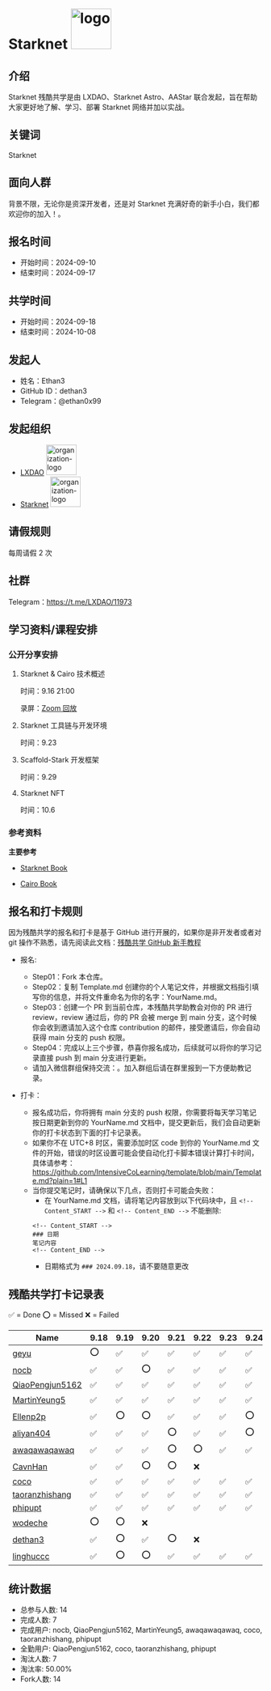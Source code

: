 # Starknet <img alt="logo" height="80px" width="80px" src="https://avatars.githubusercontent.com/u/167147327?s=200&v=4" />

## 介绍

Starknet 残酷共学是由 LXDAO、Starknet Astro、AAStar 联合发起，旨在帮助大家更好地了解、学习、部署 Starknet 网络并加以实战。

## 关键词

Starknet

## 面向人群

背景不限，无论你是资深开发者，还是对 Starknet 充满好奇的新手小白，我们都欢迎你的加入！。

## 报名时间

- 开始时间：2024-09-10
- 结束时间：2024-09-17

## 共学时间

- 开始时间：2024-09-18
- 结束时间：2024-10-08

## 发起人

- 姓名：Ethan3
- GitHub ID：dethan3
- Telegram：@ethan0x99

## 发起组织

- [LXDAO](https://lxdao.io/) <img alt="organization-logo" height="60px" width="60px" src="https://cdn.lxdao.io/bafkreiay6vxsvv3ksxr75lzzt3iqy3zja3o2epuxh47ivs24p2xs3awexm.png" />
- [Starknet](https://www.starknet.io/) <img alt="organization-logo" height="60px" width="60px" src="https://cdn.lxdao.io/377e795d-5bb0-4626-bf69-8ba3d44d454d.png" />

## 请假规则

每周请假 2 次

## 社群

Telegram：https://t.me/LXDAO/11973

## 学习资料/课程安排

### 公开分享安排

1. Starknet & Cairo 技术概述

   时间：9.16 21:00

   录屏：[Zoom 回放](https://us06web.zoom.us/rec/share/1rLhweXvdHmArUfcsbQQO81MTPvKoskKKWIpmOgGfHp2moA9EqZNhcLJHgR4zpBw.aD140GjC1XKaqYLV?startTime=1726490441000)

2. Starknet 工具链与开发环境

   时间：9.23

3. Scaffold-Stark 开发框架

   时间：9.29

4. Starknet NFT

   时间：10.6

### 参考资料

**主要参考**

- [Starknet Book](https://book.starknet.io/index.html)

- [Cairo Book](https://book.cairo-lang.org/)

## 报名和打卡规则

因为残酷共学的报名和打卡是基于 GitHub 进行开展的，如果你是非开发者或者对 git 操作不熟悉，请先阅读此文档：[残酷共学 GitHub 新手教程](https://www.notion.so/lxdao/GitHub-53fca5ba49bb40c69e4e40e69f58f416)

- 报名:

  - Step01：Fork 本仓库。
  - Step02：复制 Template.md 创建你的个人笔记文件，并根据文档指引填写你的信息，并将文件重命名为你的名字：YourName.md。
  - Step03：创建一个 PR 到当前仓库，本残酷共学助教会对你的 PR 进行 review，review 通过后，你的 PR 会被 merge 到 main 分支，这个时候你会收到邀请加入这个仓库 contribution 的邮件，接受邀请后，你会自动获得 main 分支的 push 权限。
  - Step04：完成以上三个步骤，恭喜你报名成功，后续就可以将你的学习记录直接 push 到 main 分支进行更新。
  - 请加入微信群组保持交流：。加入群组后请在群里报到一下方便助教记录。

- 打卡：
  - 报名成功后，你将拥有 main 分支的 push 权限，你需要将每天学习笔记按日期更新到你的 YourName.md 文档中，提交更新后，我们会自动更新你的打卡状态到下面的打卡记录表。
  - 如果你不在 UTC+8 时区，需要添加时区 code 到你的 YourName.md 文件的开始，错误的时区设置可能会使自动化打卡脚本错误计算打卡时间，具体请参考：https://github.com/IntensiveCoLearning/template/blob/main/Template.md?plain=1#L1
  - 当你提交笔记时，请确保以下几点，否则打卡可能会失败：
    - 在 YourName.md 文档，请将笔记内容放到以下代码块中，且 `<!-- Content_START -->` 和 `<!-- Content_END -->` 不能删除:
    ```
    <!-- Content_START -->
    ### 日期
    笔记内容
    <!-- Content_END -->
    ```
    - 日期格式为 `### 2024.09.18`，请不要随意更改

## 残酷共学打卡记录表

✅ = Done ⭕️ = Missed ❌ = Failed

<!-- START_COMMIT_TABLE -->
| Name | 9.18 | 9.19 | 9.20 | 9.21 | 9.22 | 9.23 | 9.24 | 9.25 | 9.26 | 9.27 | 9.28 | 9.29 | 9.30 | 10.01 | 10.02 | 10.03 | 10.04 | 10.05 | 10.06 | 10.07 | 10.08 |
| ------------- | ---- | ---- | ---- | ---- | ---- | ---- | ---- | ---- | ---- | ---- | ---- | ---- | ---- | ---- | ---- | ---- | ---- | ---- | ---- | ---- | ---- |
| [geyu](https://github.com/IntensiveCoLearning/starknet/blob/main/geyu.md) | ⭕️ | ✅ | ✅ | ✅ | ✅ | ✅ | ✅ | ⭕️ | ⭕️ | ✅ | ✅ | ✅ | ⭕️ | ⭕️ | ❌ | | | | | | |
| [nocb](https://github.com/IntensiveCoLearning/starknet/blob/main/nocb.md) | ✅ | ✅ | ⭕️ | ✅ | ✅ | ✅ | ✅ | ✅ | ✅ | ✅ | ✅ | ✅ | ✅ | ✅ | ⭕️ | ✅ | ⭕️ | ✅ | ✅ | ✅ | ✅ |
| [QiaoPengjun5162](https://github.com/IntensiveCoLearning/starknet/blob/main/QiaoPengjun5162.md) | ✅ | ✅ | ✅ | ✅ | ✅ | ✅ | ✅ | ✅ | ✅ | ✅ | ✅ | ✅ | ✅ | ✅ | ✅ | ✅ | ✅ | ✅ | ✅ | ✅ | ✅ |
| [MartinYeung5](https://github.com/IntensiveCoLearning/starknet/blob/main/MartinYeung5.md) | ✅ | ✅ | ✅ | ✅ | ✅ | ✅ | ✅ | ✅ | ✅ | ✅ | ✅ | ⭕️ | ✅ | ✅ | ✅ | ✅ | ✅ | ✅ | ⭕️ | ✅ | ✅ |
| [Ellenp2p](https://github.com/IntensiveCoLearning/starknet/blob/main/Ellenp2p.md) | ✅ | ⭕️ | ⭕️ | ✅ | ✅ | ✅ | ⭕️ | ⭕️ | ❌ | | | | | | | | | | | | |
| [aliyan404](https://github.com/IntensiveCoLearning/starknet/blob/main/aliyan404.md) | ✅ | ✅ | ✅ | ⭕️ | ✅ | ✅ | ⭕️ | ⭕️ | ❌ | | | | | | | | | | | | |
| [awaqawaqawaq](https://github.com/IntensiveCoLearning/starknet/blob/main/awaqawaqawaq.md) | ✅ | ✅ | ✅ | ⭕️ | ⭕️ | ✅ | ✅ | ✅ | ✅ | ✅ | ⭕️ | ⭕️ | ✅ | ✅ | ✅ | ✅ | ✅ | ⭕️ | ⭕️ | ✅ | ✅ |
| [CavnHan](https://github.com/IntensiveCoLearning/starknet/blob/main/CavnHan.md) | ✅ | ✅ | ⭕️ | ⭕️ | ❌ | | | | | | | | | | | | | | | | |
| [coco](https://github.com/IntensiveCoLearning/starknet/blob/main/coco.md) | ✅ | ✅ | ✅ | ✅ | ✅ | ✅ | ✅ | ✅ | ✅ | ✅ | ✅ | ✅ | ✅ | ✅ | ✅ | ✅ | ✅ | ✅ | ✅ | ✅ | ✅ |
| [taoranzhishang](https://github.com/IntensiveCoLearning/starknet/blob/main/taoranzhishang.md) | ✅ | ✅ | ✅ | ✅ | ✅ | ✅ | ✅ | ✅ | ✅ | ✅ | ✅ | ✅ | ✅ | ✅ | ✅ | ✅ | ✅ | ✅ | ✅ | ✅ | ✅ |
| [phipupt](https://github.com/IntensiveCoLearning/starknet/blob/main/phipupt.md) | ✅ | ✅ | ✅ | ✅ | ✅ | ✅ | ✅ | ✅ | ✅ | ✅ | ✅ | ✅ | ✅ | ✅ | ✅ | ✅ | ✅ | ✅ | ✅ | ✅ | ✅ |
| [wodeche](https://github.com/IntensiveCoLearning/starknet/blob/main/wodeche.md) | ⭕️ | ⭕️ | ❌ | | | | | | | | | | | | | | | | | | |
| [dethan3](https://github.com/IntensiveCoLearning/starknet/blob/main/dethan3.md) | ✅ | ⭕️ | ✅ | ⭕️ | ❌ | | | | | | | | | | | | | | | | |
| [linghuccc](https://github.com/IntensiveCoLearning/starknet/blob/main/linghuccc.md) | ✅ | ⭕️ | ⭕️ | ✅ | ✅ | ✅ | ✅ | ✅ | ✅ | ✅ | ⭕️ | ✅ | ⭕️ | ⭕️ | ❌ | | | | | | |
<!-- END_COMMIT_TABLE -->

































































































































































































<!-- STATISTICALDATA_START -->
## 统计数据

- 总参与人数: 14
- 完成人数: 7
- 完成用户: nocb, QiaoPengjun5162, MartinYeung5, awaqawaqawaq, coco, taoranzhishang, phipupt
- 全勤用户: QiaoPengjun5162, coco, taoranzhishang, phipupt
- 淘汰人数: 7
- 淘汰率: 50.00%
- Fork人数: 14
<!-- STATISTICALDATA_END -->
